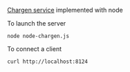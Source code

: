 [Chargen service](http://en.wikipedia.org/wiki/CHARGEN) implemented with node

To launch the server

    node node-chargen.js

To connect a client

    curl http://localhost:8124
